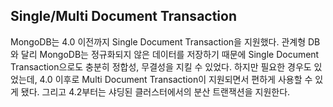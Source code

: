 ## Single/Multi Document Transaction

MongoDB는 4.0 이전까지 Single Document Transaction을 지원했다. 관계형 DB와 달리 MongoDB는 정규화되지 않은 데이터를 저장하기 때문에 Single Document Transaction으로도 충분히 정합성, 무결성을 지킬 수 있었다. 하지만 필요한 경우도 있었는데, 4.0 이후로 Multi Document Transaction이 지원되면서 편하게 사용할 수 있게 됐다. 그리고 4.2부터는 샤딩된 클러스터에서의 분산 트랜잭션을 지원한다.

